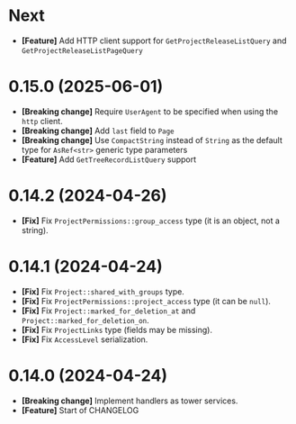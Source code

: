 # Next

- **[Feature]** Add HTTP client support for `GetProjectReleaseListQuery` and `GetProjectReleaseListPageQuery`

# 0.15.0 (2025-06-01)

- **[Breaking change]** Require `UserAgent` to be specified when using the `http` client.
- **[Breaking change]** Add `last` field to `Page`
- **[Breaking change]** Use `CompactString` instead of `String` as the default type for `AsRef<str>` generic type
  parameters
- **[Feature]** Add `GetTreeRecordListQuery` support

# 0.14.2 (2024-04-26)

- **[Fix]** Fix `ProjectPermissions::group_access` type (it is an object, not a string).

# 0.14.1 (2024-04-24)

- **[Fix]** Fix `Project::shared_with_groups` type.
- **[Fix]** Fix `ProjectPermissions::project_access` type (it can be `null`).
- **[Fix]** Fix `Project::marked_for_deletion_at` and `Project::marked_for_deletion_on`.
- **[Fix]** Fix `ProjectLinks` type (fields may be missing).
- **[Fix]** Fix `AccessLevel` serialization.

# 0.14.0 (2024-04-24)

- **[Breaking change]** Implement handlers as tower services.
- **[Feature]** Start of CHANGELOG
